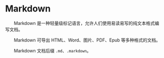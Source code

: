 # Markdown

&emsp;&emsp;Markdown 是一种轻量级标记语言，允许人们使用易读易写的纯文本格式编写文档。

&emsp;&emsp;Markdown 可导出 HTML、Word、图片、PDF、Epub 等多种格式的文档。

&emsp;&emsp;Markdown 文档后缀 `.md`、`.markdown`。